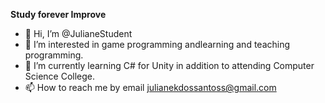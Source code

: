**Study forever Improve**

- 👋 Hi, I’m @JulianeStudent
- 👀 I’m interested in game programming andlearning and teaching programming.
- 🌱 I’m currently learning C# for Unity in addition to attending Computer Science College.
- 📫 How to reach me by email julianekdossantoss@gmail.com

<!---
JulianeStudent/JulianeStudent is a ✨ special ✨ repository because its `README.md` (this file) appears on your GitHub profile.
You can click the Preview link to take a look at your changes.
--->
